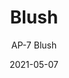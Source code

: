 ---
image_primary: "img/AP_Blush.jpg"
image_secondary: "img/AP_Blush+Interior.jpg"
subtitle: "AP-7  Blush"
tags: 
  - "Wall Coverings"
title: "Blush"
href: "http://www.areaenvironments.com/order/ap-7-blush"
designer: "Andrea Pramuk"
category: "Wall Coverings"
manufacturer: "Area Environments"
slug: "/manufacturers/area-environments/wall-coverings/andrea-pramuk-blush"
date: "2021-05-07"
---
